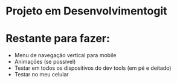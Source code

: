 # Projeto em Desenvolvimentogit

# Restante para fazer:

* Menu de navegação vertical para mobile
* Animações (se possível)
* Testar em todos os dispositivos do dev tools (em pé e deitado)
* Testar no meu celular